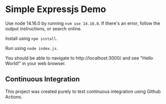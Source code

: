 # Simple Expressjs Demo

Use node 14.16.0 by running `nvm use 14.16.0`. If there's an error, follow the output instructions, or search online.

Install using `npm install`.

Run using `node index.js`.

You should be able to navigate to http://localhost:3000/ and see "Hello World!" in your web browser.

## Continuous Integration

This project was created purely to test continuous integration using Github Actions.
